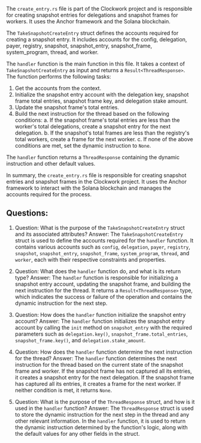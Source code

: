 The `create_entry.rs` file is part of the Clockwork project and is responsible for creating snapshot entries for delegations and snapshot frames for workers. It uses the Anchor framework and the Solana blockchain.

The `TakeSnapshotCreateEntry` struct defines the accounts required for creating a snapshot entry. It includes accounts for the config, delegation, payer, registry, snapshot, snapshot_entry, snapshot_frame, system_program, thread, and worker.

The `handler` function is the main function in this file. It takes a context of `TakeSnapshotCreateEntry` as input and returns a `Result<ThreadResponse>`. The function performs the following tasks:

1. Get the accounts from the context.
2. Initialize the snapshot entry account with the delegation key, snapshot frame total entries, snapshot frame key, and delegation stake amount.
3. Update the snapshot frame's total entries.
4. Build the next instruction for the thread based on the following conditions:
   a. If the snapshot frame's total entries are less than the worker's total delegations, create a snapshot entry for the next delegation.
   b. If the snapshot's total frames are less than the registry's total workers, create a frame for the next worker.
   c. If none of the above conditions are met, set the dynamic instruction to `None`.

The `handler` function returns a `ThreadResponse` containing the dynamic instruction and other default values.

In summary, the `create_entry.rs` file is responsible for creating snapshot entries and snapshot frames in the Clockwork project. It uses the Anchor framework to interact with the Solana blockchain and manages the accounts required for the process.

## Questions:

1. Question: What is the purpose of the `TakeSnapshotCreateEntry` struct and its associated attributes?
   Answer: The `TakeSnapshotCreateEntry` struct is used to define the accounts required for the `handler` function. It contains various accounts such as `config`, `delegation`, `payer`, `registry`, `snapshot`, `snapshot_entry`, `snapshot_frame`, `system_program`, `thread`, and `worker`, each with their respective constraints and properties.

2. Question: What does the `handler` function do, and what is its return type?
   Answer: The `handler` function is responsible for initializing a snapshot entry account, updating the snapshot frame, and building the next instruction for the thread. It returns a `Result<ThreadResponse>` type, which indicates the success or failure of the operation and contains the dynamic instruction for the next step.

3. Question: How does the `handler` function initialize the snapshot entry account?
   Answer: The `handler` function initializes the snapshot entry account by calling the `init` method on `snapshot_entry` with the required parameters such as `delegation.key()`, `snapshot_frame.total_entries`, `snapshot_frame.key()`, and `delegation.stake_amount`.

4. Question: How does the `handler` function determine the next instruction for the thread?
   Answer: The `handler` function determines the next instruction for the thread based on the current state of the snapshot frame and worker. If the snapshot frame has not captured all its entries, it creates a snapshot entry for the next delegation. If the snapshot frame has captured all its entries, it creates a frame for the next worker. If neither condition is met, it returns `None`.

5. Question: What is the purpose of the `ThreadResponse` struct, and how is it used in the `handler` function?
   Answer: The `ThreadResponse` struct is used to store the dynamic instruction for the next step in the thread and any other relevant information. In the `handler` function, it is used to return the dynamic instruction determined by the function's logic, along with the default values for any other fields in the struct.
